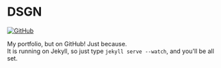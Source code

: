DSGN
=

[![GitHub](http://img.shields.io/badge/GitHub-NetOperatorWibby/DSGN-a0a060.svg?style=flat-square)](https://github.com/NetOperatorWibby/DSGN)

My portfolio, but on GitHub! Just because.<br/>
It is running on Jekyll, so just type `jekyll serve --watch`, and you'll be all set.